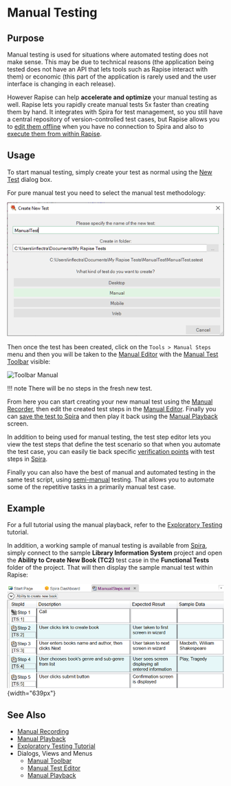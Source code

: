 # Manual Testing

## Purpose

Manual testing is used for situations where automated testing does not make sense. This may be due to technical reasons (the application being tested does not have an API that lets tools such as Rapise interact with them) or economic (this part of the application is rarely used and the user interface is changing in each release).

However Rapise can help **accelerate and optimize** your manual testing as well. Rapise lets you rapidly create manual tests 5x faster than creating them by hand. It integrates with Spira for test management, so you still have a central repository of version-controlled test cases, but Rapise allows you to [edit them offline](manual_test_editor.md) when you have no connection to Spira and also to [execute them from within Rapise](manual_playback.md).

## Usage

To start manual testing, simply create your test as normal using the [New Test](create_a_new_test.md) dialog box.

For pure manual test you need to select the manual test methodology:

![Manual Methodology](./img/manual_testing_methodology.png)

Then once the test has been created, click on the `Tools > Manual Steps` menu and then you will be taken to the [Manual Editor](manual_test_editor.md) with the [Manual Test Toolbar](menu_and_toolbars.md#manual-toolbar) visible:

![Toolbar Manual](./img/manual_testing1.png)

!!! note
    There will be no steps in the fresh new test.

From here you can start creating your new manual test using the [Manual Recorder](manual_testing_recording.md), then edit the created test steps in the [Manual Editor](manual_test_editor.md). Finally you can [save the test to Spira](spiratest_integration.md) and then play it back using the [Manual Playback](manual_playback.md) screen.

In addition to being used for manual testing, the test step editor lets you view the test steps that define the test scenario so that when you automate the test case, you can easily tie back specific [verification points](checkpoints.md) with test steps in [Spira](spiratest_integration.md).

Finally you can also have the best of manual and automated testing in the same test script, using [semi-manual](semi_manual_testing.md) testing. That allows you to automate some of the repetitive tasks in a primarily manual test case.

## Example

For a full tutorial using the manual playback, refer to the [Exploratory Testing](tutorial_exploratory_testing.md) tutorial.

In addition, a working sample of manual testing is available from [Spira](spira_dashboard.md), simply connect to the sample **Library Information System** project and open the **Ability to Create New Book (TC2)** test case in the **Functional Tests** folder of the project. That will then display the sample manual test within Rapise:

![manual_test_editor_sample](./img/manual_testing2.png){width="639px"}

## See Also

- [Manual Recording](manual_testing_recording.md)
- [Manual Playback](manual_testing_playback.md)
- [Exploratory Testing Tutorial](tutorial_custom_library.md)
- Dialogs, Views and Menus
    - [Manual Toolbar](menu_and_toolbars.md#manual-toolbar)
    - [Manual Test Editor](manual_test_editor.md)
    - [Manual Playback](manual_playback.md)
